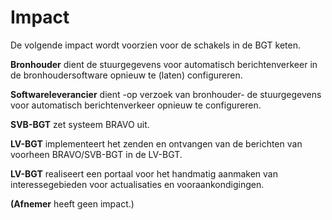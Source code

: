 Impact
======

De volgende impact wordt voorzien voor de schakels in de BGT keten.

**Bronhouder** dient de stuurgegevens voor automatisch berichtenverkeer in de
bronhoudersoftware opnieuw te (laten) configureren.

**Softwareleverancier** dient -op verzoek van bronhouder- de stuurgegevens voor
automatisch berichtenverkeer opnieuw te configureren.

**SVB-BGT** zet systeem BRAVO uit.

**LV-BGT** implementeert het zenden en ontvangen van de berichten van voorheen
BRAVO/SVB-BGT in de LV-BGT.

**LV-BGT** realiseert een portaal voor het handmatig aanmaken van
interessegebieden voor actualisaties en vooraankondigingen.

**(Afnemer** heeft geen impact.)
